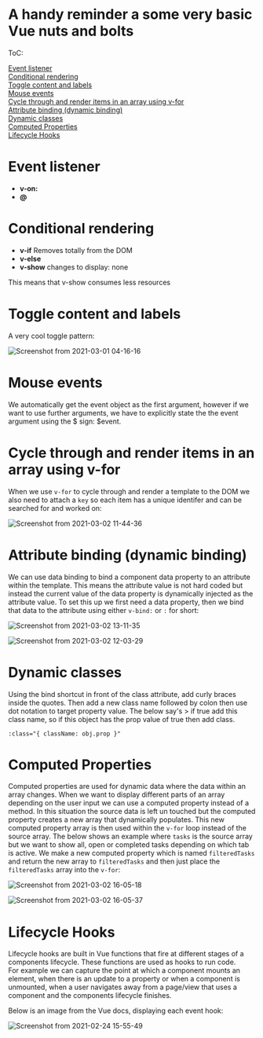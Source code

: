# A handy reminder a some very basic Vue nuts and bolts

ToC:

[Event listener](#Event-listener)<br>
[Conditional rendering](#Conditional-rendering)<br>
[Toggle content and labels](#Toggle-content-and-labels)<br>
[Mouse events](#Mouse-events)<br>
[Cycle through and render items in an array using v-for](#Cycle-through-and-render-items-in-an-array-using-v-for)<br>
[Attribute binding (dynamic binding)](#Attribute-binding-(dynamic-binding))<br>
[Dynamic classes](#Dynamic-classes)<br>
[Computed Properties](#Computed-Properties)<br>
[Lifecycle Hooks](#Lifecycle-Hooks)<br>

# Event listener
- **v-on:**
- **@**

# Conditional rendering 
- **v-if** Removes totally from the DOM
- **v-else**
- **v-show** changes to display: none

This means that v-show consumes less resources 

# Toggle content and labels

A very cool toggle pattern:

![Screenshot from 2021-03-01 04-16-16](https://user-images.githubusercontent.com/73107656/109766845-a4aa7700-7bee-11eb-8d3a-965238544fd7.png)

# Mouse events

We automatically get the event object as the first argument, however if we want to use further arguments, we have to explicitly state the the event argument using the $ sign: $event.

# Cycle through and render items in an array using v-for

When we use `v-for` to cycle through and render a template to the DOM we also need to attach a `key` so each item has a unique identifer and can be searched for and worked on:

![Screenshot from 2021-03-02 11-44-36](https://user-images.githubusercontent.com/73107656/109766508-2c43b600-7bee-11eb-8d6c-87a16b870d29.png)


# Attribute binding (dynamic binding)
 We can use data binding to bind a component data property to an attribute within the template. This means the attribute value is not hard coded but instead the current value of the data property is dynamically injected as the attribute value. To set this up we first need a data property, then we bind that data to the attribute using either `v-bind:` or `:` for short:

 ![Screenshot from 2021-03-02 13-11-35](https://user-images.githubusercontent.com/73107656/109766218-c5260180-7bed-11eb-94c6-20fa8e45d24a.png)

![Screenshot from 2021-03-02 12-03-29](https://user-images.githubusercontent.com/73107656/109766222-c6efc500-7bed-11eb-9941-3f766672dce5.png)

# Dynamic classes
Using the bind shortcut in front of the class attribute, add curly braces inside the quotes.  Then add a new class name followed by colon then use dot notation to target property value.  The below say's > if true add this class name, so if this object has the prop value of true then add class. 

```
:class="{ className: obj.prop }"

```


# Computed Properties

Computed properties are used for dynamic data where the data within an array changes.  When we want to display different parts of an array depending on the user input we can use a computed property instead of a method.  In this situation the source data is left un touched but the computed property creates a new array that dynamically populates.  This new computed property array is then used within the `v-for` loop instead of the source array.  The below shows an example where `tasks` is the source array but we want to show all, open or completed tasks depending on which tab is active.  We make a new computed property which is named `filteredTasks` and return the new array to `filteredTasks` and then just place the `filteredTasks` array into the `v-for`:

![Screenshot from 2021-03-02 16-05-18](https://user-images.githubusercontent.com/73107656/109764678-c35b3e80-7beb-11eb-8699-607771076185.png)

![Screenshot from 2021-03-02 16-05-37](https://user-images.githubusercontent.com/73107656/109765360-a5420e00-7bec-11eb-804c-014cf9823e36.png)


# Lifecycle Hooks
Lifecycle hooks are built in Vue functions that fire at different stages of a components lifecycle.  These functions are used as hooks to run code.  
For example we can capture the point at which a component mounts an element, when there is an update to a property or when a component is unmounted, when a user navigates away from a page/view that uses a component and the components lifecycle finishes. 

Below is an image from the Vue docs, displaying each event hook:  

![Screenshot from 2021-02-24 15-55-49](https://user-images.githubusercontent.com/73107656/109027522-ca002800-76b8-11eb-8580-7bf5cd8cf4d9.png)